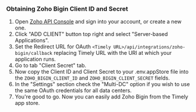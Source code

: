 ### Obtaining Zoho Bigin Client ID and Secret

1. Open [Zoho API Console](https://api-console.zoho.com/) and sign into your account, or create a new one.
2. Click "ADD CLIENT" button top right and select "Server-based Applications".
3. Set the Redirect URL for OAuth `<Timely URL>/api/integrations/zoho-bigin/callback` replacing Timely URL with the URI at which your application runs.
4. Go to tab "Client Secret" tab.
5. Now copy the Client ID and Client Secret to your .env.appStore file into the `ZOHO_BIGIN_CLIENT_ID` and `ZOHO_BIGIN_CLIENT_SECRET` fields.
6. In the "Settings" section check the "Multi-DC" option if you wish to use the same OAuth credentials for all data centers.
7. You're good to go. Now you can easily add Zoho Bigin from the Timely app store.
